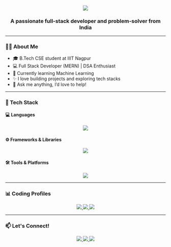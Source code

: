 <h1 align="center">
  <img src="https://readme-typing-svg.herokuapp.com/?font=Righteous&size=35&center=true&vCenter=true&width=500&height=70&duration=4000&lines=Hi+There!+👋;+I'm+Ankit!;" />
</h1>


<h3 align="center">A passionate full-stack developer and problem-solver from India</h3>

---

### 👨‍💻 About Me

- 🎓 B.Tech CSE student at IIIT Nagpur  
- 💻 Full Stack Developer (MERN) | DSA Enthusiast  
- 🌱 Currently learning Machine Learning  
- ✨ I love building projects and exploring tech stacks  
- 💬 Ask me anything, I’d love to help!  

---

### 🚀 Tech Stack

#### 💻 Languages  
<div align="center">
  <img src="https://skillicons.dev/icons?i=cpp,java,python,javascript,html,css,c" />
</div>

#### ⚙️ Frameworks & Libraries  
<div align="center">
  <img src="https://skillicons.dev/icons?i=react,nodejs,express,tailwind,nextjs" />
</div>

#### 🛠️ Tools & Platforms  
<div align="center">
  <img src="https://skillicons.dev/icons?i=vscode,git,github,mysql,linux" />
</div>

---

### 📊 Coding Profiles

<div align="center">
  <a href="https://leetcode.com/u/ankitkumar2911/">
    <img src="https://img.shields.io/badge/LeetCode-FFA116?style=for-the-badge&logo=leetcode&logoColor=black" />
  </a>
  <a href="https://www.codechef.com/users/agni_ankit">
    <img src="https://img.shields.io/badge/CodeChef-5B4638?style=for-the-badge&logo=codechef&logoColor=white" />
  </a>
  <a href="https://www.naukri.com/code360/profile/97f1c76b-8446-48f5-803c-50f90cc5ca55">
    <img src="https://img.shields.io/badge/CodeStudio-333333?style=for-the-badge&logo=hackerrank&logoColor=white" />
  </a>
</div>

---

### 📫 Let's Connect!

<div align="center">
  <a href="ankitkumarrishu2911@gmail.com">
    <img src="https://img.shields.io/badge/Gmail-333333?style=for-the-badge&logo=gmail&logoColor=red" />
  </a>
  <a href="https://www.linkedin.com/in/ankit-kumar-2846a1298/" target="_blank">
    <img src="https://img.shields.io/badge/LinkedIn-0077B5?style=for-the-badge&logo=linkedin&logoColor=white" />
  </a>
  <a href="https://github.com/Ankitkumarrishu">
    <img src="https://img.shields.io/badge/GitHub-333333?style=for-the-badge&logo=github&logoColor=white" />
  </a>
</div>
